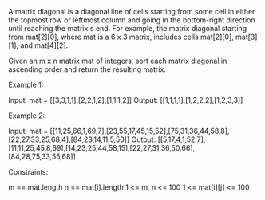 A matrix diagonal is a diagonal line of cells starting from some cell in
either the topmost row or leftmost column and going in the bottom-right
direction until reaching the matrix's end. For example, the matrix diagonal
starting from mat[2][0], where mat is a 6 x 3 matrix, includes cells
mat[2][0], mat[3][1], and mat[4][2].

Given an m x n matrix mat of integers, sort each matrix diagonal in ascending
order and return the resulting matrix.


Example 1:


Input: mat = [[3,3,1,1],[2,2,1,2],[1,1,1,2]]
Output: [[1,1,1,1],[1,2,2,2],[1,2,3,3]]


Example 2:


Input: mat =
[[11,25,66,1,69,7],[23,55,17,45,15,52],[75,31,36,44,58,8],[22,27,33,25,68,4],[84,28,14,11,5,50]]
Output:
[[5,17,4,1,52,7],[11,11,25,45,8,69],[14,23,25,44,58,15],[22,27,31,36,50,66],[84,28,75,33,55,68]]



Constraints:


m == mat.length
n == mat[i].length
1 <= m, n <= 100
1 <= mat[i][j] <= 100





